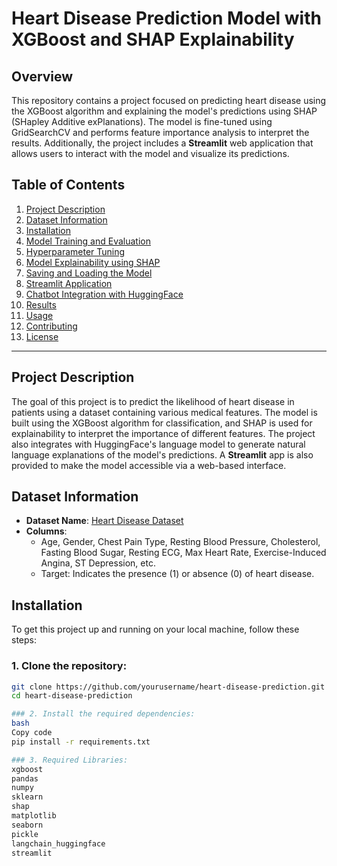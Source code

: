 # Heart Disease Prediction Model with XGBoost and SHAP Explainability

## Overview

This repository contains a project focused on predicting heart disease using the XGBoost algorithm and explaining the model's predictions using SHAP (SHapley Additive exPlanations). The model is fine-tuned using GridSearchCV and performs feature importance analysis to interpret the results. Additionally, the project includes a **Streamlit** web application that allows users to interact with the model and visualize its predictions.

## Table of Contents

1. [Project Description](#project-description)
2. [Dataset Information](#dataset-information)
3. [Installation](#installation)
4. [Model Training and Evaluation](#model-training-and-evaluation)
5. [Hyperparameter Tuning](#hyperparameter-tuning)
6. [Model Explainability using SHAP](#model-explainability-using-shap)
7. [Saving and Loading the Model](#saving-and-loading-the-model)
8. [Streamlit Application](#streamlit-application)
9. [Chatbot Integration with HuggingFace](#chatbot-integration-with-huggingface)
10. [Results](#results)
11. [Usage](#usage)
12. [Contributing](#contributing)
13. [License](#license)

---

## Project Description

The goal of this project is to predict the likelihood of heart disease in patients using a dataset containing various medical features. The model is built using the XGBoost algorithm for classification, and SHAP is used for explainability to interpret the importance of different features. The project also integrates with HuggingFace's language model to generate natural language explanations of the model's predictions. A **Streamlit** app is also provided to make the model accessible via a web-based interface.

## Dataset Information

- **Dataset Name**: [Heart Disease Dataset](https://www.kaggle.com/ronitf/heart-disease-uci)
- **Columns**: 
  - Age, Gender, Chest Pain Type, Resting Blood Pressure, Cholesterol, Fasting Blood Sugar, Resting ECG, Max Heart Rate, Exercise-Induced Angina, ST Depression, etc.
  - Target: Indicates the presence (1) or absence (0) of heart disease.
  
## Installation

To get this project up and running on your local machine, follow these steps:

### 1. Clone the repository:

```bash
git clone https://github.com/yourusername/heart-disease-prediction.git
cd heart-disease-prediction

### 2. Install the required dependencies:
bash
Copy code
pip install -r requirements.txt

### 3. Required Libraries:
xgboost
pandas
numpy
sklearn
shap
matplotlib
seaborn
pickle
langchain_huggingface
streamlit

